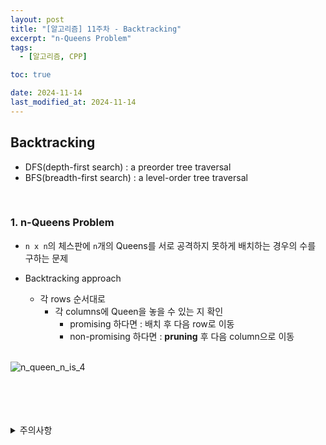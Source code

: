 ```yaml
---
layout: post
title: "[알고리즘] 11주차 - Backtracking"
excerpt: "n-Queens Problem"
tags:
  - [알고리즘, CPP]

toc: true

date: 2024-11-14
last_modified_at: 2024-11-14
---
```

## Backtracking  
- DFS(depth-first search) : a preorder tree traversal 
- BFS(breadth-first search) : a level-order tree traversal  

<br>

### 1. n-Queens Problem  
- `n x n`의 체스판에 `n`개의 Queens를 서로 공격하지 못하게 배치하는 경우의 수를 구하는 문제  

- Backtracking approach
  - 각 rows 순서대로
    - 각 columns에 Queen을 놓을 수 있는 지 확인
      - promising 하다면 : 배치 후 다음 row로 이동  
      - non-promising 하다면 : **pruning** 후 다음 column으로 이동  
      <br>

![n_queen_n_is_4](TODO)  

<br>
<br>
<br>
<br>
<details>
<summary>주의사항</summary>
<div markdown=   "1">

이 포스팅은 강원대학교 김도형 교수님의 알고리즘 수업을 들으며 내용을 정리 한 것입니다.  
수업 내용에 대한 저작권은 교수님께 있으니,  
다른 곳으로의 무분별한 내용 복사를 자제해 주세요.

</div>
</details> 
